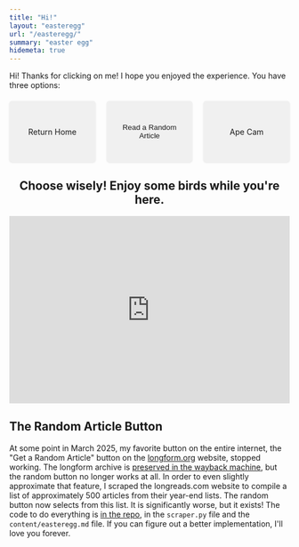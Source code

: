 ```yaml
---
title: "Hi!"
layout: "easteregg"
url: "/easteregg/"
summary: "easter egg"
hidemeta: true
---
```


Hi! Thanks for clicking on me! I hope you enjoyed the experience. You have three options:

<style>
@keyframes bounce {
    0%, 100% { transform: translateY(0); }
    50% { transform: translateY(-5px); }
}

.easter-button {
    display: flex !important;
    align-items: center !important;
    justify-content: center !important;
    padding: 20px !important;
    background-color: #f0f0f0 !important;
    color: var(--primary) !important;
    text-decoration: none !important;
    border-radius: 5px !important;
    flex: 1 !important;
    text-align: center !important;
    max-width: 250px !important;
    min-height: 70px !important;
    transition: all 0.2s ease !important;
    border: 1px solid var(--border) !important;
    box-shadow: 0 1px 3px rgba(0,0,0,0.1) !important;
    margin: 0 !important;
    cursor: pointer !important;
}

.easter-button:hover {
    animation: bounce 0.5s ease infinite;
    background-color: #e0e0e0 !important;
}

.button-container {
    display: flex !important;
    justify-content: center !important;
    gap: 20px !important;
    margin-top: 20px !important;
    width: 100% !important;
}

@media screen and (max-width: 768px) {
    .button-container {
        flex-direction: column !important;
        align-items: center !important;
    }
    
    .easter-button {
        max-width: 80% !important;  /* Makes buttons wider on mobile */
    }
}
</style>

<script>
async function openRandomLongreadsArticle() {
  try {
    // Fetch the JSON file containing article links
    const response = await fetch('/data/longreads_articles.json');
    if (!response.ok) {
      throw new Error('Failed to load article list');
    }
    
    // Parse the JSON data
    const articles = await response.json();
    
    if (articles && articles.length > 0) {
      // Select a random article from the list
      const randomIndex = Math.floor(Math.random() * articles.length);
      const randomArticle = articles[randomIndex];
      
      // Open the article in a new tab
      window.open(randomArticle, '_blank');
    } else {
      console.error('No articles found in the JSON file');
      // Fallback to the original longreads random page
      window.open('https://longform.org/random', '_blank');
    }
  } catch (error) {
    console.error('Error loading random article:', error);
    // Fallback to the original longreads random page if there's an error
    window.open('https://longreads.com/', '_blank');
  }
}
</script>

<div class="button-container">
    <a href="/" class="easter-button">Return Home</a>
    <button onclick="openRandomLongreadsArticle()" class="easter-button">Read a Random Article</button>
    <a href="https://zoo.sandiegozoo.org/cams/ape-cam" class="easter-button">Ape Cam</a>
</div>

<div style="text-align: center;">
    <h2>Choose wisely! Enjoy some birds while you're here.</h2>
</div>
    <div style="display: flex; justify-content: center;">
        <iframe 
            width="600" 
            height="337" 
            src="https://www.youtube.com/embed/x10vL6_47Dw?autoplay=1&mute=1&playsinline=1" 
            frameborder="0" 
            allow="accelerometer; autoplay; clipboard-write; encrypted-media; gyroscope; picture-in-picture" 
            allowfullscreen>
        </iframe>
    </div>


## The Random Article Button

At some point in March 2025, my favorite button on the entire internet, the "Get a Random Article" button on the [longform.org](https://web.archive.org/web/20250311104911/https://longform.org/) website, stopped working. The longform archive is [preserved in the wayback machine](https://web.archive.org/web/20250114190750/https://longform.org/sections), but the random button no longer works at all. In order to even slightly approximate that feature, I scraped the longreads.com website to compile a list of approximately 500 articles from their year-end lists. The random button now selects from this list. It is significantly worse, but it exists! The code to do everything is [in the repo](https://github.com/gsekeres/hugo_site), in the `scraper.py` file and the `content/easteregg.md` file. If you can figure out a better implementation, I'll love you forever.








